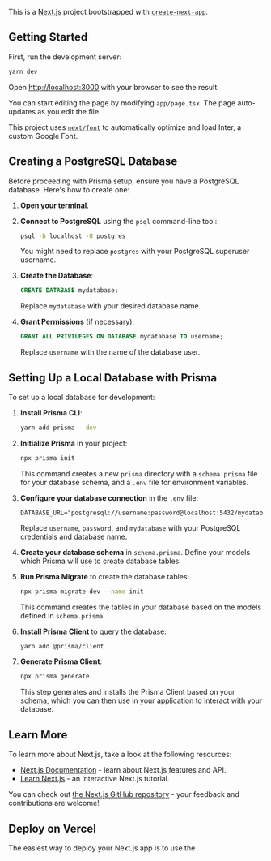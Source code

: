This is a [Next.js](https://nextjs.org/) project bootstrapped with [`create-next-app`](https://github.com/vercel/next.js/tree/canary/packages/create-next-app).

## Getting Started

First, run the development server:

```bash
yarn dev
```

Open [http://localhost:3000](http://localhost:3000) with your browser to see the result.

You can start editing the page by modifying `app/page.tsx`. The page auto-updates as you edit the file.

This project uses [`next/font`](https://nextjs.org/docs/basic-features/font-optimization) to automatically optimize and load Inter, a custom Google Font.

## Creating a PostgreSQL Database

Before proceeding with Prisma setup, ensure you have a PostgreSQL database. Here's how to create one:

1. **Open your terminal**.

2. **Connect to PostgreSQL** using the `psql` command-line tool:

   ```bash
   psql -h localhost -U postgres
   ```

   You might need to replace `postgres` with your PostgreSQL superuser username.

3. **Create the Database**:

   ```sql
   CREATE DATABASE mydatabase;
   ```

   Replace `mydatabase` with your desired database name.

4. **Grant Permissions** (if necessary):

   ```sql
   GRANT ALL PRIVILEGES ON DATABASE mydatabase TO username;
   ```

   Replace `username` with the name of the database user.

## Setting Up a Local Database with Prisma

To set up a local database for development:

1. **Install Prisma CLI**:

   ```bash
   yarn add prisma --dev
   ```

2. **Initialize Prisma** in your project:

   ```bash
   npx prisma init
   ```

   This command creates a new `prisma` directory with a `schema.prisma` file for your database schema, and a `.env` file for environment variables.

3. **Configure your database connection** in the `.env` file:

   ```plaintext
   DATABASE_URL="postgresql://username:password@localhost:5432/mydatabase"
   ```

   Replace `username`, `password`, and `mydatabase` with your PostgreSQL credentials and database name.

4. **Create your database schema** in `schema.prisma`. Define your models which Prisma will use to create database tables.

5. **Run Prisma Migrate** to create the database tables:

   ```bash
   npx prisma migrate dev --name init
   ```

   This command creates the tables in your database based on the models defined in `schema.prisma`.

6. **Install Prisma Client** to query the database:

   ```bash
   yarn add @prisma/client
   ```

7. **Generate Prisma Client**:
   ```bash
   npx prisma generate
   ```
   This step generates and installs the Prisma Client based on your schema, which you can then use in your application to interact with your database.

## Learn More

To learn more about Next.js, take a look at the following resources:

- [Next.js Documentation](https://nextjs.org/docs) - learn about Next.js features and API.
- [Learn Next.js](https://nextjs.org/learn) - an interactive Next.js tutorial.

You can check out [the Next.js GitHub repository](https://github.com/vercel/next.js/) - your feedback and contributions are welcome!

## Deploy on Vercel

The easiest way to deploy your Next.js app is to use the
